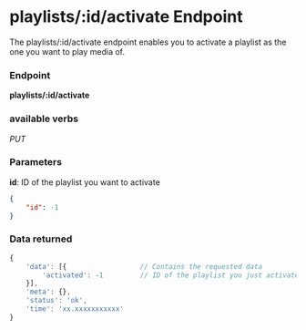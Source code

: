 # playlists/:id/activate Endpoint

The playlists/:id/activate endpoint enables you to activate a playlist as the one you want to play media of.

### Endpoint

**playlists/:id/activate**

### available verbs

_PUT_

### Parameters

**id**: ID of the playlist you want to activate

```json
{
    "id": -1
}
```

### Data returned

```js
{
    'data': [{                  // Contains the requested data
        'activated': -1         // ID of the playlist you just activated
    }],
    'meta': {},
    'status': 'ok',
    'time': 'xx.xxxxxxxxxxx'
}
```